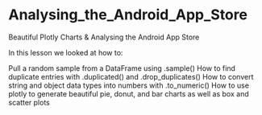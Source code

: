 # Analysing_the_Android_App_Store
Beautiful Plotly Charts &amp; Analysing the Android App Store


In this lesson we looked at how to:

Pull a random sample from a DataFrame using .sample()
How to find duplicate entries with .duplicated() and .drop_duplicates()
How to convert string and object data types into numbers with .to_numeric()
How to use plotly to generate beautiful pie, donut, and bar charts as well as box and scatter plots
